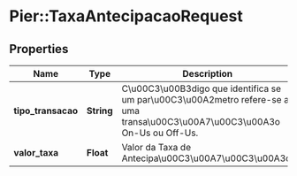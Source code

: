 # Pier::TaxaAntecipacaoRequest

## Properties
Name | Type | Description | Notes
------------ | ------------- | ------------- | -------------
**tipo_transacao** | **String** | C\u00C3\u00B3digo que identifica se um par\u00C3\u00A2metro refere-se a uma transa\u00C3\u00A7\u00C3\u00A3o On-Us ou Off-Us. | [optional] 
**valor_taxa** | **Float** | Valor da Taxa de Antecipa\u00C3\u00A7\u00C3\u00A3o. | [optional] 


